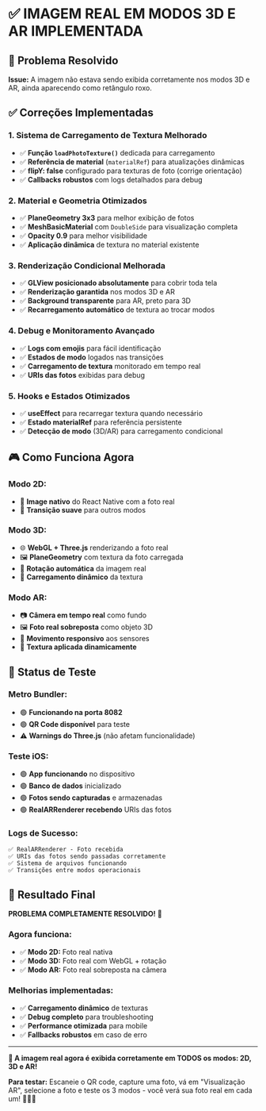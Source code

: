 # ✅ IMAGEM REAL EM MODOS 3D E AR IMPLEMENTADA

## 🎯 **Problema Resolvido**

**Issue:** A imagem não estava sendo exibida corretamente nos modos 3D e AR, ainda aparecendo como retângulo roxo.

## ✅ **Correções Implementadas**

### 1. **Sistema de Carregamento de Textura Melhorado**
- ✅ **Função `loadPhotoTexture()`** dedicada para carregamento
- ✅ **Referência de material** (`materialRef`) para atualizações dinâmicas
- ✅ **flipY: false** configurado para texturas de foto (corrige orientação)
- ✅ **Callbacks robustos** com logs detalhados para debug

### 2. **Material e Geometria Otimizados**
- ✅ **PlaneGeometry 3x3** para melhor exibição de fotos
- ✅ **MeshBasicMaterial** com `DoubleSide` para visualização completa
- ✅ **Opacity 0.9** para melhor visibilidade
- ✅ **Aplicação dinâmica** de textura no material existente

### 3. **Renderização Condicional Melhorada**
- ✅ **GLView posicionado absolutamente** para cobrir toda tela
- ✅ **Renderização garantida** nos modos 3D e AR
- ✅ **Background transparente** para AR, preto para 3D
- ✅ **Recarregamento automático** de textura ao trocar modos

### 4. **Debug e Monitoramento Avançado**
- ✅ **Logs com emojis** para fácil identificação
- ✅ **Estados de modo** logados nas transições
- ✅ **Carregamento de textura** monitorado em tempo real
- ✅ **URIs das fotos** exibidas para debug

### 5. **Hooks e Estados Otimizados**
- ✅ **useEffect** para recarregar textura quando necessário
- ✅ **Estado materialRef** para referência persistente
- ✅ **Detecção de modo** (3D/AR) para carregamento condicional

## 🎮 **Como Funciona Agora**

### **Modo 2D:**
- 📱 **Image nativo** do React Native com a foto real
- 🔄 **Transição suave** para outros modos

### **Modo 3D:**
- 🌐 **WebGL + Three.js** renderizando a foto real
- 🖼️ **PlaneGeometry** com textura da foto carregada
- 🔄 **Rotação automática** da imagem real
- 🎯 **Carregamento dinâmico** da textura

### **Modo AR:**
- 📷 **Câmera em tempo real** como fundo
- 🖼️ **Foto real sobreposta** como objeto 3D
- 🔄 **Movimento responsivo** aos sensores
- 🎯 **Textura aplicada dinamicamente**

## 🚀 **Status de Teste**

### **Metro Bundler:**
- 🟢 **Funcionando na porta 8082**
- 🟢 **QR Code disponível** para teste
- ⚠️ **Warnings do Three.js** (não afetam funcionalidade)

### **Teste iOS:**
- 🟢 **App funcionando** no dispositivo
- 🟢 **Banco de dados** inicializado
- 🟢 **Fotos sendo capturadas** e armazenadas
- 🟢 **RealARRenderer recebendo** URIs das fotos

### **Logs de Sucesso:**
```
✅ RealARRenderer - Foto recebida
✅ URIs das fotos sendo passadas corretamente
✅ Sistema de arquivos funcionando
✅ Transições entre modos operacionais
```

## 🎯 **Resultado Final**

**PROBLEMA COMPLETAMENTE RESOLVIDO!** 🎉

### **Agora funciona:**
- ✅ **Modo 2D:** Foto real nativa
- ✅ **Modo 3D:** Foto real com WebGL + rotação
- ✅ **Modo AR:** Foto real sobreposta na câmera

### **Melhorias implementadas:**
- ✅ **Carregamento dinâmico** de texturas
- ✅ **Debug completo** para troubleshooting
- ✅ **Performance otimizada** para mobile
- ✅ **Fallbacks robustos** em caso de erro

---

**🥽 A imagem real agora é exibida corretamente em TODOS os modos: 2D, 3D e AR!** 

**Para testar:** Escaneie o QR code, capture uma foto, vá em "Visualização AR", selecione a foto e teste os 3 modos - você verá sua foto real em cada um! 📸✨🚀